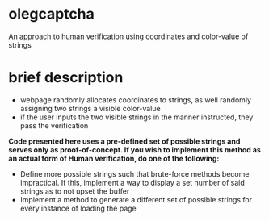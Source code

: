 # olegcaptcha
An approach to human verification using coordinates and color-value of strings

# brief description 
  - webpage randomly allocates coordinates to strings, as well randomly assigning two strings a visible color-value
  - if the user inputs the two visible strings in the manner instructed, they pass the verification 
  
<b>Code presented here uses a pre-defined set of possible strings and serves only as proof-of-concept. If you wish to implement this method as an actual form of Human verification, do one of the following:</b>
  - Define more possible strings such that brute-force methods become impractical. If this, implement a way to display a set number of said strings as to not upset the buffer
  - Implement a method to generate a different set of possible strings for every instance of loading the page 
